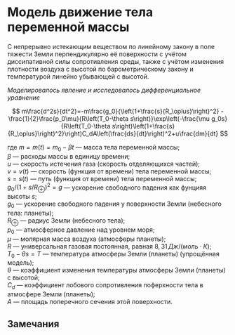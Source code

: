 # Модель движение тела переменной массы

С непрерывно истекающим веществом по линейному закону в поле тяжести Земли перпендикулярно её поверхности с учётом диссипативной силы сопротивления среды, также с учётом изменения плотности воздуха с высотой по барометрическому закону и температурой линейно убывающей с высотой.

*Моделировалось явление и исследовалось дифференциальное уравнение*

$$ m\frac{d^2s}{dt^2}=-m\frac{g_0}{\left(1+\frac{s}{R_\oplus}\right)^2} - \frac{1}{2}\frac{p_0\mu}{R\left(T_0-\theta s\right)}\exp\left(-\frac{\mu g_0s}{R\left(T_0-\theta s\right)\left(1+\frac{s}{R_\oplus}\right)^2}\right)C_dA\left(\frac{ds}{dt}\right)^2+u\frac{dm}{dt} $$

где
$m=m(t)=m_0-\beta t$ — масса тела переменной массы;  
$\beta$ — расходы массы в единицу времени;  
$u$ — скорость истечения газа (скорость отделяющихся частей);  
$v=v(t)$ — скорость (функция от времени) тела переменной массы;  
$s=s(t)$ — путь (функция от времени) тела переменной массы;  
$g_0/\left(1+s/R_\oplus\right)^2=g$ — ускорение свободного падения как фунцияя высоты $s$;  
$g_0$ — ускорение свободного падения у поверхности Земли (небесного тела: планеты);  
$R_\oplus$ — радиус Земли (небесного тела);  
$p_0$ — атмосферное давление над уровнем моря;  
$\mu$ — молярная масса воздуха (атмосферы планеты);  
$R$ — универсальная газовая постоянная, равная $8,31\, Дж/(моль \cdot К)$;  
$T_0-\theta s=T$ — температура атмосферы Земли (планеты) (упрощённая модель);  
$\theta$ — коэффициент изменения температуры атмосферы Земли (планеты) с высотой;  
$C_d$ — коэффициент лобового сопротивления поферхности тела в атмосфере Земли (планеты);  
$A$ — площадь поперечного сечения этой поверхности.  

## Замечания
